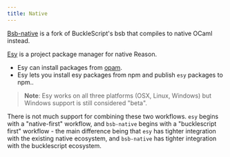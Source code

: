 ```yaml
---
title: Native
---
```


[Bsb-native](https://github.com/bsansouci/bucklescript) is a fork of BuckleScript's bsb that compiles to native OCaml instead.

[Esy](https://esy.sh) is a project package manager for native Reason.
- Esy can install packages from [opam](https://opam.ocaml.org/packages/).
- Esy lets you install esy packages from npm and publish `esy` packages to npm..

> **Note**: Esy works on all three platforms (OSX, Linux, Windows) but Windows support is still
> considered "beta".

There is not much support for combining these two workflows. `esy` begins with a "native-first" workflow, and `bsb-native` begins with a "bucklescript first" workflow - the main difference being that `esy` has tighter integration with the existing native ecosystem, and `bsb-native` has tighter integration with the bucklescript ecosystem.
